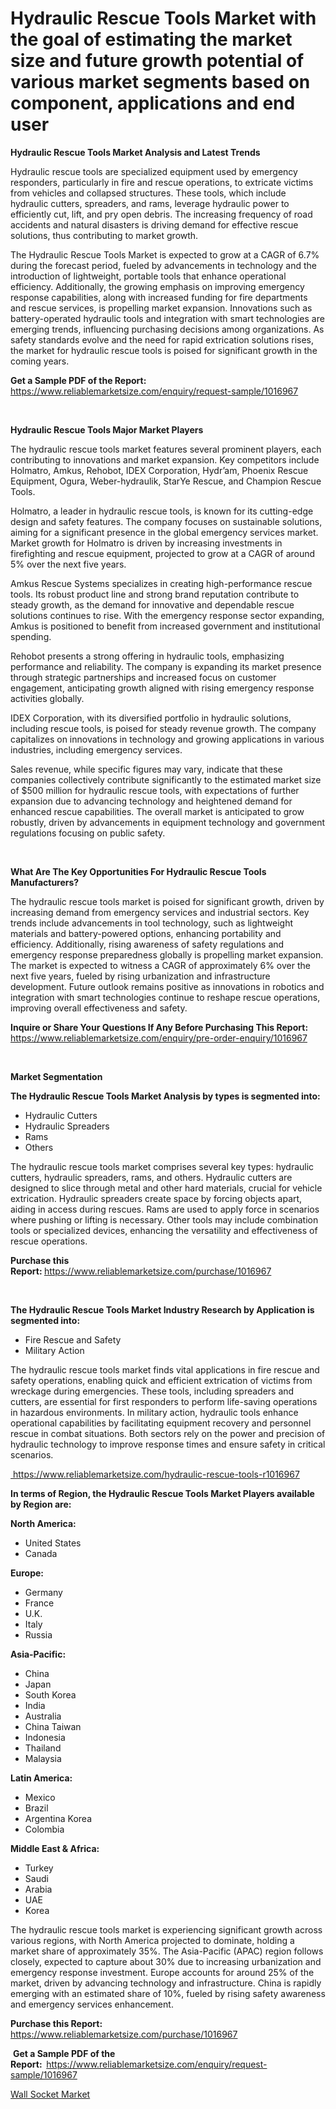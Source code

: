 <p><h1>Hydraulic Rescue Tools Market with the goal of estimating the market size and future growth potential of various market segments based on component, applications and end user</h1></p><p><strong>Hydraulic Rescue Tools Market Analysis and Latest Trends</strong></p>
<p><p>Hydraulic rescue tools are specialized equipment used by emergency responders, particularly in fire and rescue operations, to extricate victims from vehicles and collapsed structures. These tools, which include hydraulic cutters, spreaders, and rams, leverage hydraulic power to efficiently cut, lift, and pry open debris. The increasing frequency of road accidents and natural disasters is driving demand for effective rescue solutions, thus contributing to market growth.</p><p>The Hydraulic Rescue Tools Market is expected to grow at a CAGR of 6.7% during the forecast period, fueled by advancements in technology and the introduction of lightweight, portable tools that enhance operational efficiency. Additionally, the growing emphasis on improving emergency response capabilities, along with increased funding for fire departments and rescue services, is propelling market expansion. Innovations such as battery-operated hydraulic tools and integration with smart technologies are emerging trends, influencing purchasing decisions among organizations. As safety standards evolve and the need for rapid extrication solutions rises, the market for hydraulic rescue tools is poised for significant growth in the coming years.</p></p>
<p><strong>Get a Sample PDF of the Report:&nbsp;</strong> <a href="https://www.reliablemarketsize.com/enquiry/request-sample/1016967?utm_campaign=3126&utm_medium=2&utm_source=Github&utm_content=ia&utm_term=08042025&utm_id=hydraulic-rescue-tools">https://www.reliablemarketsize.com/enquiry/request-sample/1016967</a></p>
<p>&nbsp;</p>
<p><strong>Hydraulic Rescue Tools Major Market Players</strong></p>
<p><p>The hydraulic rescue tools market features several prominent players, each contributing to innovations and market expansion. Key competitors include Holmatro, Amkus, Rehobot, IDEX Corporation, Hydr’am, Phoenix Rescue Equipment, Ogura, Weber-hydraulik, StarYe Rescue, and Champion Rescue Tools.</p><p>Holmatro, a leader in hydraulic rescue tools, is known for its cutting-edge design and safety features. The company focuses on sustainable solutions, aiming for a significant presence in the global emergency services market. Market growth for Holmatro is driven by increasing investments in firefighting and rescue equipment, projected to grow at a CAGR of around 5% over the next five years.</p><p>Amkus Rescue Systems specializes in creating high-performance rescue tools. Its robust product line and strong brand reputation contribute to steady growth, as the demand for innovative and dependable rescue solutions continues to rise. With the emergency response sector expanding, Amkus is positioned to benefit from increased government and institutional spending.</p><p>Rehobot presents a strong offering in hydraulic tools, emphasizing performance and reliability. The company is expanding its market presence through strategic partnerships and increased focus on customer engagement, anticipating growth aligned with rising emergency response activities globally.</p><p>IDEX Corporation, with its diversified portfolio in hydraulic solutions, including rescue tools, is poised for steady revenue growth. The company capitalizes on innovations in technology and growing applications in various industries, including emergency services.</p><p>Sales revenue, while specific figures may vary, indicate that these companies collectively contribute significantly to the estimated market size of $500 million for hydraulic rescue tools, with expectations of further expansion due to advancing technology and heightened demand for enhanced rescue capabilities. The overall market is anticipated to grow robustly, driven by advancements in equipment technology and government regulations focusing on public safety.</p></p>
<p>&nbsp;</p>
<p><strong>What Are The Key Opportunities For Hydraulic Rescue Tools Manufacturers?</strong></p>
<p><p>The hydraulic rescue tools market is poised for significant growth, driven by increasing demand from emergency services and industrial sectors. Key trends include advancements in tool technology, such as lightweight materials and battery-powered options, enhancing portability and efficiency. Additionally, rising awareness of safety regulations and emergency response preparedness globally is propelling market expansion. The market is expected to witness a CAGR of approximately 6% over the next five years, fueled by rising urbanization and infrastructure development. Future outlook remains positive as innovations in robotics and integration with smart technologies continue to reshape rescue operations, improving overall effectiveness and safety.</p></p>
<p><strong>Inquire or Share Your Questions If Any Before Purchasing This Report:</strong> <a href="https://www.reliablemarketsize.com/enquiry/pre-order-enquiry/1016967?utm_campaign=3126&utm_medium=2&utm_source=Github&utm_content=ia&utm_term=08042025&utm_id=hydraulic-rescue-tools">https://www.reliablemarketsize.com/enquiry/pre-order-enquiry/1016967</a></p>
<p>&nbsp;</p>
<p><strong>Market Segmentation</strong></p>
<p><strong>The Hydraulic Rescue Tools Market Analysis by types is segmented into:</strong></p>
<p><ul><li>Hydraulic Cutters</li><li>Hydraulic Spreaders</li><li>Rams</li><li>Others</li></ul></p>
<p><p>The hydraulic rescue tools market comprises several key types: hydraulic cutters, hydraulic spreaders, rams, and others. Hydraulic cutters are designed to slice through metal and other hard materials, crucial for vehicle extrication. Hydraulic spreaders create space by forcing objects apart, aiding in access during rescues. Rams are used to apply force in scenarios where pushing or lifting is necessary. Other tools may include combination tools or specialized devices, enhancing the versatility and effectiveness of rescue operations.</p></p>
<p><strong>Purchase this Report:&nbsp;</strong><a href="https://www.reliablemarketsize.com/purchase/1016967?utm_campaign=3126&utm_medium=2&utm_source=Github&utm_content=ia&utm_term=08042025&utm_id=hydraulic-rescue-tools">https://www.reliablemarketsize.com/purchase/1016967</a></p>
<p>&nbsp;</p>
<p><strong>The Hydraulic Rescue Tools Market Industry Research by Application is segmented into:</strong></p>
<p><ul><li>Fire Rescue and Safety</li><li>Military Action</li></ul></p>
<p><p>The hydraulic rescue tools market finds vital applications in fire rescue and safety operations, enabling quick and efficient extrication of victims from wreckage during emergencies. These tools, including spreaders and cutters, are essential for first responders to perform life-saving operations in hazardous environments. In military action, hydraulic tools enhance operational capabilities by facilitating equipment recovery and personnel rescue in combat situations. Both sectors rely on the power and precision of hydraulic technology to improve response times and ensure safety in critical scenarios.</p></p>
<p><a href="https://www.reliablemarketsize.com/hydraulic-rescue-tools-r1016967?utm_campaign=3126&utm_medium=2&utm_source=Github&utm_content=ia&utm_term=08042025&utm_id=hydraulic-rescue-tools">&nbsp;https://www.reliablemarketsize.com/hydraulic-rescue-tools-r1016967</a></p>
<p><strong>In terms of Region, the Hydraulic Rescue Tools Market Players available by Region are:</strong></p>
<p>
    <p> <strong> North America: </strong>
        <ul>
            <li>United States</li>
            <li>Canada</li>
        </ul>
        </p> 
    <p> <strong> Europe: </strong>
        <ul>
            <li>Germany</li>
            <li>France</li>
            <li>U.K.</li>
            <li>Italy</li>
            <li>Russia</li>
        </ul>
        </p> 
    <p> <strong> Asia-Pacific: </strong>
        <ul>
            <li>China</li>
            <li>Japan</li>
            <li>South Korea</li>
            <li>India</li>
            <li>Australia</li>
            <li>China Taiwan</li>
            <li>Indonesia</li>
            <li>Thailand</li>
            <li>Malaysia</li>
        </ul>
        </p> 
    <p> <strong> Latin America: </strong>
        <ul>
            <li>Mexico</li>
            <li>Brazil</li>
            <li>Argentina Korea</li>
            <li>Colombia</li>
        </ul>
        </p> 
    <p> <strong> Middle East & Africa: </strong>
        <ul>
            <li>Turkey</li>
            <li>Saudi</li>
            <li>Arabia</li>
            <li>UAE</li>
            <li>Korea</li>
        </ul>
    </p>
    </p>
<p><p>The hydraulic rescue tools market is experiencing significant growth across various regions, with North America projected to dominate, holding a market share of approximately 35%. The Asia-Pacific (APAC) region follows closely, expected to capture about 30% due to increasing urbanization and emergency response investment. Europe accounts for around 25% of the market, driven by advancing technology and infrastructure. China is rapidly emerging with an estimated share of 10%, fueled by rising safety awareness and emergency services enhancement.</p></p>
<p><strong>Purchase this Report: </strong><a href="https://www.reliablemarketsize.com/purchase/1016967?utm_campaign=3126&utm_medium=2&utm_source=Github&utm_content=ia&utm_term=08042025&utm_id=hydraulic-rescue-tools">https://www.reliablemarketsize.com/purchase/1016967</a></p>
<p>&nbsp;<strong>Get a Sample PDF of the Report:&nbsp;&nbsp;</strong><a href="https://www.reliablemarketsize.com/enquiry/request-sample/1016967?utm_campaign=3126&utm_medium=2&utm_source=Github&utm_content=ia&utm_term=08042025&utm_id=hydraulic-rescue-tools">https://www.reliablemarketsize.com/enquiry/request-sample/1016967</a></p>
<p><strong></strong></p>
<p><p><a href="https://github.com/welfmimon/Market-Research-Report-List-1/blob/main/wall-socket-market.md?utm_campaign=3126&utm_medium=2&utm_source=Github&utm_content=ia&utm_term=08042025&utm_id=hydraulic-rescue-tools">Wall Socket Market</a></p></p>